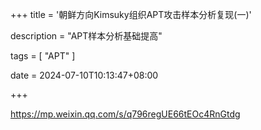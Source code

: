 +++
title = '朝鲜方向Kimsuky组织APT攻击样本分析复现(一)'

description = "APT样本分析基础提高"

tags = [ "APT" ]

date = 2024-07-10T10:13:47+08:00

+++

https://mp.weixin.qq.com/s/q796regUE66tEOc4RnGtdg
